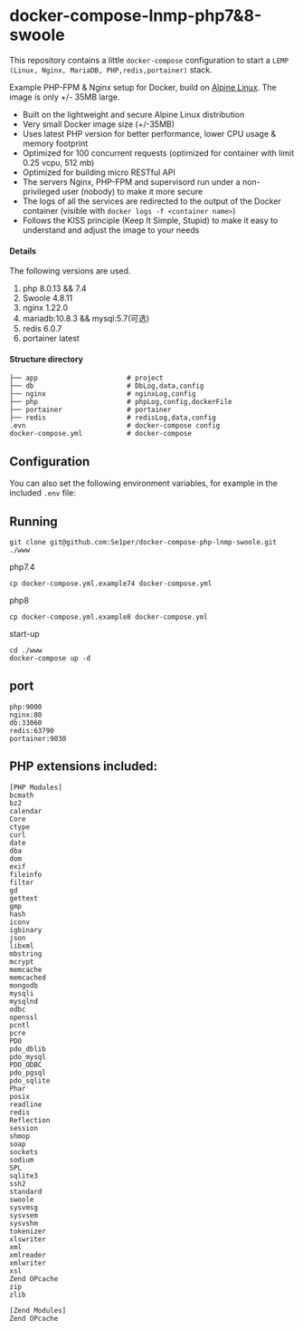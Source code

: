 # docker-compose-lnmp-php7&8-swoole

This repository contains a little `docker-compose` configuration to start a `LEMP (Linux, Nginx, MariaDB, PHP,redis,portainer)` stack.

Example PHP-FPM & Nginx setup for Docker, build on [Alpine Linux](http://www.alpinelinux.org/).
The image is only +/- 35MB large.

* Built on the lightweight and secure Alpine Linux distribution
* Very small Docker image size (+/-35MB)
* Uses latest PHP version for better performance, lower CPU usage & memory footprint
* Optimized for 100 concurrent requests (optimized for container with limit 0.25 vcpu, 512 mb)
* Optimized for building micro RESTful API
* The servers Nginx, PHP-FPM and supervisord run under a non-privileged user (nobody) to make it more secure
* The logs of all the services are redirected to the output of the Docker container (visible with `docker logs -f <container name>`)
* Follows the KISS principle (Keep It Simple, Stupid) to make it easy to understand and adjust the image to your needs

#### Details

The following versions are used.

1. php 8.0.13 && 7.4
2. Swoole 4.8.11
3. nginx 1.22.0
4. mariadb:10.8.3 && mysql:5.7(可选)
5. redis 6.0.7
6. portainer latest

#### Structure directory
~~~
├── app                      # project
├── db                       # DbLog,data,config
├── nginx                    # nginxLog,config
├── php                      # phpLog,config,dockerFile
├── portainer                # portainer
├── redis                    # redisLog,data,config
.evn                         # docker-compose config
docker-compose.yml           # docker-compose 
~~~

## Configuration
You can also set the following environment variables, for example in the included `.env` file:

## Running
~~~
git clone git@github.com:Se1per/docker-compose-php-lnmp-swoole.git ./www
~~~

php7.4
~~~
cp docker-compose.yml.example74 docker-compose.yml
~~~

php8
~~~
cp docker-compose.yml.example8 docker-compose.yml
~~~

start-up
~~~
cd ./www
docker-compose up -d 
~~~

## port
~~~
php:9000
nginx:80
db:33060
redis:63790
portainer:9030
~~~

## PHP extensions included:
~~~
[PHP Modules]
bcmath
bz2
calendar
Core
ctype
curl
date
dba
dom
exif
fileinfo
filter
gd
gettext
gmp
hash
iconv
igbinary
json
libxml
mbstring
mcrypt
memcache
memcached
mongodb
mysqli
mysqlnd
odbc
openssl
pcntl
pcre
PDO
pdo_dblib
pdo_mysql
PDO_ODBC
pdo_pgsql
pdo_sqlite
Phar
posix
readline
redis
Reflection
session
shmop
soap
sockets
sodium
SPL
sqlite3
ssh2
standard
swoole
sysvmsg
sysvsem
sysvshm
tokenizer
xlswriter
xml
xmlreader
xmlwriter
xsl
Zend OPcache
zip
zlib

[Zend Modules]
Zend OPcache
~~~